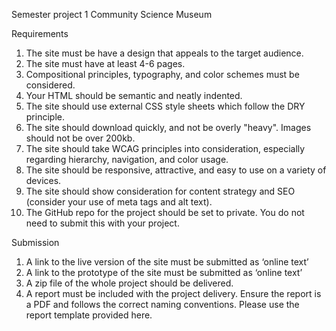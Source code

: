 Semester project 1
Community Science Museum

Requirements
1. The site must be have a design that appeals to the target audience.
2. The site must have at least 4-6 pages.
3. Compositional principles, typography, and color schemes must be considered.
4. Your HTML should be semantic and neatly indented.
5. The site should use external CSS style sheets which follow the DRY principle.
6. The site should download quickly, and not be overly "heavy". Images should not be over 200kb.
7. The site should take WCAG principles into consideration, especially regarding hierarchy, navigation, and color usage.
8. The site should be responsive, attractive, and easy to use on a variety of devices.
9. The site should show consideration for content strategy and SEO (consider your use of meta tags and alt text).
10. The GitHub repo for the project should be set to private. You do not need to submit this with your project.

Submission
1. A link to the live version of the site must be submitted as ‘online text’
2. A link to the prototype of the site must be submitted as ‘online text’
3. A zip file of the whole project should be delivered.
4. A report must be included with the project delivery. Ensure the report is a PDF and follows the correct naming conventions. Please use the report template provided here.
